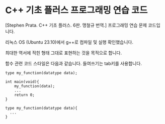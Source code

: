 # C++ 기초 플러스 프로그래밍 연습 코드
[Stephen Prata. C++ 기초 플러스. 6판. 맹철규 번역.] 프로그래밍 연습 문제 코드입니다.

리눅스 OS (Ubuntu 23.10)에서 g++로 컴파일 및 실행 확인했습니다.

최대한 역서에 적힌 형태 그대로 표현하는 것을 목적으로 합니다.

함수 관련 코드 스타일은 다음과 같습니다. 들여쓰기는 tab키를 사용합니다.

    type my_function(datatype data);

    int main(void){
        my_function(data);
        ...
        return 0;
    }

    type my_function(datatype data){
      ...
    }

